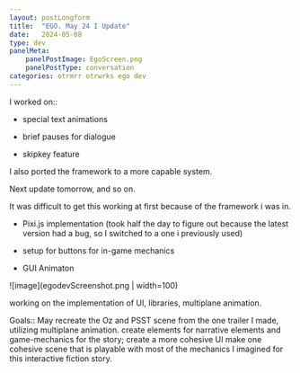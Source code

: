 ```yaml
---
layout: postLongform
title:  "EGO. May 24 I Update"
date:   2024-05-08
type: dev
panelMeta:
    panelPostImage: EgoScreen.png
    panelPostType: conversation
categories: otrmrr otrwrks ego dev
---
```

I worked on::
- special text animations

- brief pauses for dialogue

- skipkey feature

I also ported the framework to a more capable system.

Next update tomorrow, and so on.

It was difficult to get this working at first because of the framework i was in.


- Pixi.js implementation (took half the day to figure out because the latest version had a bug, so I switched to a one i previously used)

- setup for buttons for in-game mechanics
- GUI Animaton

![image](egodevScreenshot.png | width=100)

working on the implementation of UI, libraries, multiplane animation.

Goals:: May
recreate the Oz and PSST scene from the one trailer I made, utilizing multiplane animation.
create elements for narrative elements and game-mechanics for the story; create a more cohesive UI
make one cohesive scene that is playable with most of the mechanics I imagined for this interactive fiction story.

